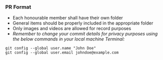 ### PR Format

- Each honourable member shall have their own folder
- General items should be properly included in the appropriate folder
- Only images and videos are allowed for record purposes
- *Remember to change your commit details for privacy purposes using the below commands in your local machine Terminal:*

```
git config --global user.name "John Doe"
git config --global user.email johndoe@example.com
```
